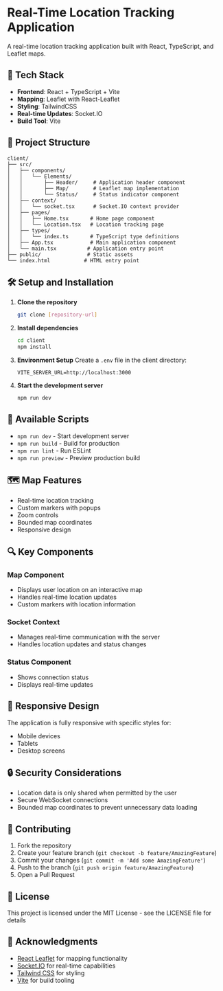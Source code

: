 # Real-Time Location Tracking Application

A real-time location tracking application built with React, TypeScript, and Leaflet maps.

## 🚀 Tech Stack

- **Frontend**: React + TypeScript + Vite
- **Mapping**: Leaflet with React-Leaflet
- **Styling**: TailwindCSS
- **Real-time Updates**: Socket.IO
- **Build Tool**: Vite

## 📁 Project Structure

```
client/
├── src/
│   ├── components/
│   │   └── Elements/
│   │       ├── Header/     # Application header component
│   │       ├── Map/        # Leaflet map implementation
│   │       └── Status/     # Status indicator component
│   ├── context/
│   │   └── socket.tsx      # Socket.IO context provider
│   ├── pages/
│   │   ├── Home.tsx       # Home page component
│   │   └── Location.tsx   # Location tracking page
│   ├── types/
│   │   └── index.ts       # TypeScript type definitions
│   ├── App.tsx            # Main application component
│   └── main.tsx          # Application entry point
├── public/               # Static assets
└── index.html           # HTML entry point
```

## 🛠️ Setup and Installation

1. **Clone the repository**
   ```bash
   git clone [repository-url]
   ```

2. **Install dependencies**
   ```bash
   cd client
   npm install
   ```

3. **Environment Setup**
   Create a `.env` file in the client directory:
   ```env
   VITE_SERVER_URL=http://localhost:3000
   ```

4. **Start the development server**
   ```bash
   npm run dev
   ```

## 🔧 Available Scripts

- `npm run dev` - Start development server
- `npm run build` - Build for production
- `npm run lint` - Run ESLint
- `npm run preview` - Preview production build

## 🗺️ Map Features

- Real-time location tracking
- Custom markers with popups
- Zoom controls
- Bounded map coordinates
- Responsive design

## 🔍 Key Components

### Map Component
- Displays user location on an interactive map
- Handles real-time location updates
- Custom markers with location information

### Socket Context
- Manages real-time communication with the server
- Handles location updates and status changes

### Status Component
- Shows connection status
- Displays real-time updates

## 📱 Responsive Design

The application is fully responsive with specific styles for:
- Mobile devices
- Tablets
- Desktop screens

## 🔒 Security Considerations

- Location data is only shared when permitted by the user
- Secure WebSocket connections
- Bounded map coordinates to prevent unnecessary data loading

## 🤝 Contributing

1. Fork the repository
2. Create your feature branch (`git checkout -b feature/AmazingFeature`)
3. Commit your changes (`git commit -m 'Add some AmazingFeature'`)
4. Push to the branch (`git push origin feature/AmazingFeature`)
5. Open a Pull Request

## 📄 License

This project is licensed under the MIT License - see the LICENSE file for details

## 🙏 Acknowledgments

- [React Leaflet](https://react-leaflet.js.org/) for mapping functionality
- [Socket.IO](https://socket.io/) for real-time capabilities
- [Tailwind CSS](https://tailwindcss.com/) for styling
- [Vite](https://vitejs.dev/) for build tooling